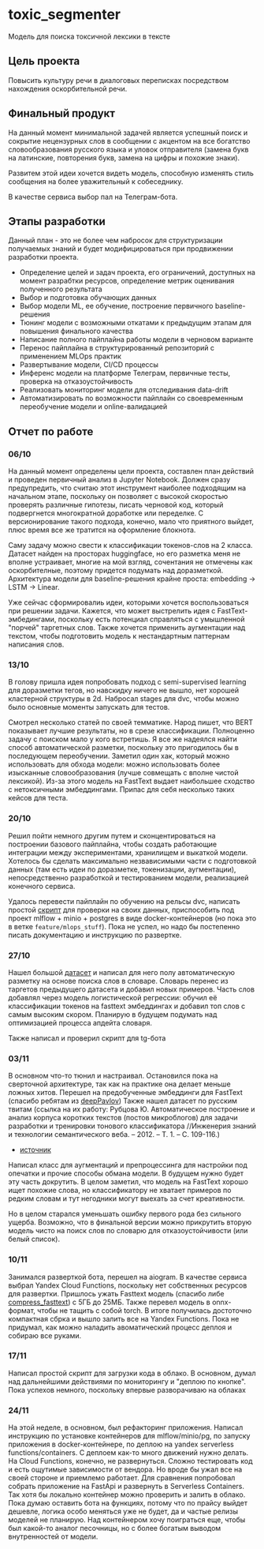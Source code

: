 # toxic_segmenter

Модель для поиска токсичной лексики в тексте

## Цель проекта
Повысить культуру речи в диалоговых переписках посредством нахождения оскорбительной речи.

## Финальный продукт
На данный момент минимальной задачей является успешный поиск и сокрытие нецензурных слов 
в сообщении 
с акцентом на все богатство словообразования русского языка и уловок отправителя (замена 
букв на латинские, повторения букв, замена на цифры и похожие знаки).

Развитем этой идеи хочется видеть модель, способную изменять стиль сообщения на более 
уважительный к собеседнику.

В качестве сервиса выбор пал на Телеграм-бота.

## Этапы разработки
Данный план - это не более чем набросок для структуризации получаемых знаний и будет 
модифицироваться при продвижении разработки проекта.

- Определение целей и задач проекта, его ограничений, доступных на момент разрабтки 
ресурсов, определение метрик оценивания полученного результата
- Выбор и подготовка обучающих данных
- Выбор модели ML, ее обучение, построение первичного baseline-решения
- Тюнинг модели с возможными откатами к предыдущим этапам для повышения финального 
качества
- Написание полного пайплайна работы модели в черновом варианте
- Перенос пайплайна в структурированный репозиторий с применением MLOps практик
- Развертывание модели, CI/CD процессы
- Инференс модели на платформе Телеграм, первичные тесты, проверка на 
отказоустойчивость
- Реализовать мониторинг модели для отследивания data-drift
- Автоматизировать по возможности пайплайн со своевременным переобучение модели 
и online-валидацией

## Отчет по работе

### 06/10
На данный момент определены цели проекта, составлен план действий и проведен 
первичный анализ в Jupyter Notebook. Должен сразу предупредить, что считаю 
этот инструмент наиболее подходящим на начальном этапе, поскольку он позволяет
с высокой скоростью проверять различные гипотезы, писать черновой код, который 
подвергнется многократной доработке или переделке. С версионирование такого 
подхода, конечно, мало что приятного выйдет, плюс время все же тратится на 
оформление блокнота.

Саму задачу можно свести к классификации токенов-слов на 2 класса. Датасет найден 
на просторах huggingface, но его разметка меня не вполне устраивает, многие на мой 
взгляд, сочентания не отмечены как оскорбителные, поэтому придется подумать над 
доразметкой. Архитектура модели для baseline-решения крайне проста: embedding -> LSTM -> Linear.


Уже сейчас сформировалиь идеи, которыми хочется воспользоваться при решении задачи.
Кажется, что может выстрелить идея с FastText-эмбедингами, поскольку есть потенциал 
справляться с умышленной "порчей" таргетных слов. Также хочется применить аугментации 
над текстом, чтобы подготовить модель к нестандартным паттернам написания слов.

### 13/10
В голову пришла идея попробовать подход с semi-supervised learning для доразметки тегов,
но навскидку ничего не вышло, нет хорошей кластерной структуры в 2d. Набросал stages для 
dvc, чтобы можно было основные моменты запускать для тестов.

Смотрел несколько статей по своей темматике. Народ пишет, что BERT показывает лучшие результаты,
но в срезе классификации. Полноценно задачу с поиском мало у кого встретишь. Я все же надеялся 
найти способ автоматической разметки, поскольку это пригодилось бы в последующем переобучении.
Заметил один хак, который можно использовать для обхода модели: можно использовать более изысканные 
словообразования (лучше совмещать с вполне чистой лексикой). Из-за этого модель на FastText выдает
наибольшее сходство с нетоксичными эмбеддингами. Припас для себя несколько таких кейсов для теста.

### 20/10
Решил пойти немного другим путем и сконцентироваться на построении базового пайплайна, чтобы создать
работающие интеграции между экспериментами, хранилищем и выкаткой модели. Хотелось бы сделать максимально
незвависимыми части с подготовкой данных (там есть идеи по доразметке, токенизации, аугментации), 
непосредственно разработкой и тестированием модели, реализацией конечного сервиса.

Удалось перевести пайплайн по обучению на рельсы dvc, написать простой [скрипт](./src/model/predict.py)
для проверки на своих данных, приспособить под проект mlflow + minio + postgres в виде docker-контейнеров
(но пока это в ветке `feature/mlops_stuff`). Пока не успел, но надо бы постепенно писать документацию и
инструкцию по развертке.

### 27/10
Нашел большой [датасет](https://www.kaggle.com/datasets/alexandersemiletov/toxic-russian-comments/code) и 
написал для него полу автоматическую разметку на основе поиска слов в словаре. Словарь перенес из таргетов
предыдущего датасета и добавил новых примеров. Часть слов добавлял через модель логистической регрессии:
обучил её классификации токенов на fasttext эмбеддингах и добавил топ слов с самым высоким скором. Планирую
в будущем подумать над оптимизацией процесса апдейта словаря.

Также написал и проверил скрипт для tg-бота

### 03/11
В основном что-то тюнил и настраивал. Остановился пока на сверточной архитектуре, так как на практике она 
делает меньше ложных хитов. Перешел на предобученные эмбеддинги для FastText (спасибо ребятам из [deepPavlov](http://docs.deeppavlov.ai/en/master/features/pretrained_vectors.html))
Также нашел датасет по русским твитам (ссылка на их работу: Рубцова Ю. Автоматическое построение и анализ корпуса коротких текстов (постов микроблогов) для задачи разработки и тренировки тонового классификатора //Инженерия знаний и технологии семантического веба. – 2012. – Т. 1. – С. 109-116.)
+ [источник](http://study.mokoron.com)
 
Написал класс для аугментаций и препроцессинга для настройки под опечатки и прочие способы обмана модели. В будущем 
нужно будет эту часть докрутить. В целом заметил, что модель на FastText хорошо ищет похожие слова, но классификатору 
не хватает примеров по редким словам и тут негодники могут выехать за счет креативности.

Но в целом старался уменьшать ошибку первого рода без сильного ущерба. Возможно, что в финальной версии можно прикрутить
вторую модель чисто на поиск слов по словарю для отказоустойчивости (или белый список).

### 10/11
Занимался разверткой бота, перешел на aiogram. В качестве сервиса выбрал Yandex Cloud Functions, поскольку нет собственных
ресурсов для развертки. Пришлось ужать Fasttext модель (спасибо либе [compress_fasttext](https://github.com/avidale/compress-fasttext))
c 5ГБ до 25МБ. Также перевел модель в onnx-формат, чтобы не тащить с собой torch. В итоге получилась достоточно компактная сбрка
и вышло залить все на Yandex Functions. Пока не придумал, как можно наладить авоматический процесс деплоя и собираю все руками.


### 17/11
Написал простой скрипт для загрузки кода в облако. В основном, думал над дальнейшими действиями по мониторингу и "деплою по кнопке".
Пока успехов немного, поскольку впервые разворачиваю на облаках


### 24/11
На этой неделе, в основном, был рефакторинг приложения. Написал инструкцию по установке контейнеров для mlflow/minio/pg, 
по запуску приложения в docker-контейнере, по деплою на yandex serverless functions/containers. С деплоем как-то много движений
нужно делать. На Cloud Functions, конечно, не развернуться. Сложно тестировать код и есть ощутимые зависимости от вендора. 
Но вроде бы ужал все на своей стороне и приемлемо работает. Для сравнения попробовал собрать приложение на FastApi и развернуть 
в Serverless Containers. Так хотя бы локально контейнер можно проверить и залить в облако. Пока думаю оставить бота на функциях,
потому что по прайсу выйдет дешевле, логика особо меняться уже не будет, да и частые релизы моделей не планирую. Над контейнером 
хочу поиграться еще, чтобы был какой-то аналог песочницы, но с более богатым выводом внутренностей от модели.